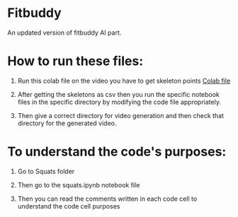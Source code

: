 # Fitbuddy

An updated version of fitbuddy AI part.

# How to run these files:

1. Run this colab file on the  video you have to get skeleton points
[Colab file](https://colab.research.google.com/github/tugstugi/dl-colab-notebooks/blob/master/notebooks/AlphaPose.ipynb#scrollTo=1U_SulsviN-P4)

2. After getting the skeletons as csv then you run the specific notebook files in the specific directory by modifying the code file appropriately.

3. Then give a correct directory for video generation and then check that directory for the generated video. 

# To understand the code's purposes:

1. Go to Squats folder 

2. Then go to the squats.ipynb notebook file

3. Then you can read the comments written in each code cell to understand the code cell purposes  


